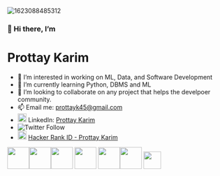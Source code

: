 ![1623088485312](https://user-images.githubusercontent.com/70666023/122691198-7fab4400-d271-11eb-9f4b-d4c8324bb38b.jpg)

### 👋 Hi there, I’m
# Prottay Karim
- 👀 I’m interested in working on  ML, Data, and Software Development
- 🌱 I’m currently learning Python, DBMS and ML
- 🚀 I’m looking to collaborate on any project that helps the develpoer community.  
- 📫 Email me: [prottayk45@gmail.com](prottayk45@gmail.com)
- <img height = "20" src="https://upload.wikimedia.org/wikipedia/commons/e/e9/Linkedin_icon.svg">  LinkedIn: [Prottay Karim](https://www.linkedin.com/in/prottayk)
- ![Twitter Follow](https://img.shields.io/twitter/follow/karim_prottay?style=social)
- <img height = "20" src="https://camo.githubusercontent.com/898f94be504f7baf1ddb0a2811152dab61cfd723e683b6947be9ffa3c879ccc4/68747470733a2f2f75706c6f61642e77696b696d656469612e6f72672f77696b6970656469612f636f6d6d6f6e732f362f36352f4861636b657252616e6b5f6c6f676f2e706e67"> [Hacker Rank ID - Prottay Karim](https://www.hackerrank.com/prottayk45)


<img height = "50" src="https://www.python.org/static/opengraph-icon-200x200.png"><img height = "50" src="https://1000logos.net/wp-content/uploads/2020/08/Django-Logo.png"><img height = "50" src="https://docs.zeet.co/assets/images/flask-a3319b33492c2abbf2abfc0403064405.png"> <img height = "50" src="https://www.oracle.com/a/ocom/img/cb71-java-logo.png"> <img height = "50" src="https://upload.wikimedia.org/wikipedia/commons/thumb/6/61/HTML5_logo_and_wordmark.svg/1200px-HTML5_logo_and_wordmark.svg.png"><img height = "50" src="https://upload.wikimedia.org/wikipedia/commons/thumb/d/d5/CSS3_logo_and_wordmark.svg/1200px-CSS3_logo_and_wordmark.svg.png">                                                <img height = "40" src="https://www.w3schools.com/whatis/img_js.png">
<!---
prottayislive/prottayislive is your go to connect with me!
--->
